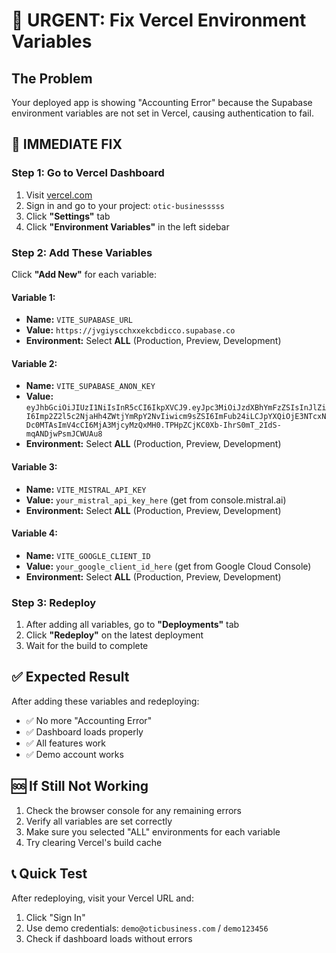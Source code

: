 # 🚨 URGENT: Fix Vercel Environment Variables

## The Problem
Your deployed app is showing "Accounting Error" because the Supabase environment variables are not set in Vercel, causing authentication to fail.

## 🔧 IMMEDIATE FIX

### Step 1: Go to Vercel Dashboard
1. Visit [vercel.com](https://vercel.com)
2. Sign in and go to your project: `otic-businesssss`
3. Click **"Settings"** tab
4. Click **"Environment Variables"** in the left sidebar

### Step 2: Add These Variables
Click **"Add New"** for each variable:

#### **Variable 1:**
- **Name:** `VITE_SUPABASE_URL`
- **Value:** `https://jvgiyscchxxekcbdicco.supabase.co`
- **Environment:** Select **ALL** (Production, Preview, Development)

#### **Variable 2:**
- **Name:** `VITE_SUPABASE_ANON_KEY`
- **Value:** `eyJhbGciOiJIUzI1NiIsInR5cCI6IkpXVCJ9.eyJpc3MiOiJzdXBhYmFzZSIsInJlZiI6Imp2Z2l5c2NjaHh4ZWtjYmRpY2NvIiwicm9sZSI6ImFub24iLCJpYXQiOjE3NTcxNDc0MTAsImV4cCI6MjA3MjcyMzQxMH0.TPHpZCjKC0Xb-IhrS0mT_2IdS-mqANDjwPsmJCWUAu8`
- **Environment:** Select **ALL** (Production, Preview, Development)

#### **Variable 3:**
- **Name:** `VITE_MISTRAL_API_KEY`
- **Value:** `your_mistral_api_key_here` (get from console.mistral.ai)
- **Environment:** Select **ALL** (Production, Preview, Development)

#### **Variable 4:**
- **Name:** `VITE_GOOGLE_CLIENT_ID`
- **Value:** `your_google_client_id_here` (get from Google Cloud Console)
- **Environment:** Select **ALL** (Production, Preview, Development)

### Step 3: Redeploy
1. After adding all variables, go to **"Deployments"** tab
2. Click **"Redeploy"** on the latest deployment
3. Wait for the build to complete

## ✅ Expected Result
After adding these variables and redeploying:
- ✅ No more "Accounting Error"
- ✅ Dashboard loads properly
- ✅ All features work
- ✅ Demo account works

## 🆘 If Still Not Working
1. Check the browser console for any remaining errors
2. Verify all variables are set correctly
3. Make sure you selected "ALL" environments for each variable
4. Try clearing Vercel's build cache

## 📞 Quick Test
After redeploying, visit your Vercel URL and:
1. Click "Sign In"
2. Use demo credentials: `demo@oticbusiness.com` / `demo123456`
3. Check if dashboard loads without errors

